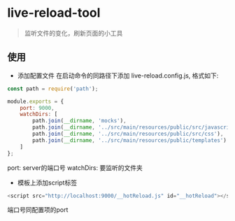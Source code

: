 # live-reload-tool

> 监听文件的变化，刷新页面的小工具

## 使用

- 添加配置文件
在启动命令的同路径下添加 live-reload.config.js, 格式如下:
```js
const path = require('path');

module.exports = {
    port: 9000,
    watchDirs: [
        path.join(__dirname, 'mocks'),
        path.join(__dirname, '../src/main/resources/public/src/javascript'),
        path.join(__dirname, '../src/main/resources/public/src/css'),
        path.join(__dirname, '../src/main/resources/public/templates')
    ]
};
```
port: server的端口号
watchDirs: 要监听的文件夹

- 模板上添加script标签
```js
<script src="http://localhost:9000/__hotReload.js" id="__hotReload"></script>
```
端口号同配置项的port

